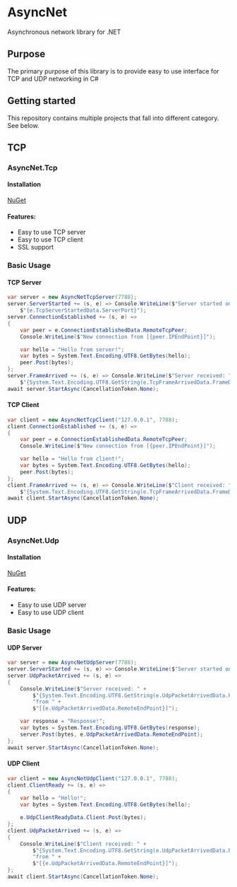 # AsyncNet
Asynchronous network library for .NET
## Purpose
The primary purpose of this library is to provide easy to use interface for TCP and UDP networking in C#
## Getting started
This repository contains multiple projects that fall into different category. See below.
## TCP
### AsyncNet.Tcp
#### Installation
[NuGet](https://www.nuget.org/packages/AsyncNet.Tcp/)
#### Features:
* Easy to use TCP server
* Easy to use TCP client
* SSL support
### Basic Usage
#### TCP Server
```csharp
var server = new AsyncNetTcpServer(7788);
server.ServerStarted += (s, e) => Console.WriteLine($"Server started on port: " +
    $"{e.TcpServerStartedData.ServerPort}");
server.ConnectionEstablished += (s, e) =>
{
    var peer = e.ConnectionEstablishedData.RemoteTcpPeer;
    Console.WriteLine($"New connection from [{peer.IPEndPoint}]");

    var hello = "Hello from server!";
    var bytes = System.Text.Encoding.UTF8.GetBytes(hello);
    peer.Post(bytes);
};
server.FrameArrived += (s, e) => Console.WriteLine($"Server received: " +
    $"{System.Text.Encoding.UTF8.GetString(e.TcpFrameArrivedData.FrameData)}");
await server.StartAsync(CancellationToken.None);
```
#### TCP Client
```csharp
var client = new AsyncNetTcpClient("127.0.0.1", 7788);
client.ConnectionEstablished += (s, e) =>
{
    var peer = e.ConnectionEstablishedData.RemoteTcpPeer;
    Console.WriteLine($"New connection from [{peer.IPEndPoint}]");

    var hello = "Hello from client!";
    var bytes = System.Text.Encoding.UTF8.GetBytes(hello);
    peer.Post(bytes);
};
client.FrameArrived += (s, e) => Console.WriteLine($"Client received: " +
    $"{System.Text.Encoding.UTF8.GetString(e.TcpFrameArrivedData.FrameData)}");
await client.StartAsync(CancellationToken.None);
```
## UDP
### AsyncNet.Udp
#### Installation
[NuGet](https://www.nuget.org/packages/AsyncNet.Udp/)
#### Features:
* Easy to use UDP server
* Easy to use UDP client
### Basic Usage
#### UDP Server
```csharp
var server = new AsyncNetUdpServer(7788);
server.ServerStarted += (s, e) => Console.WriteLine($"Server started on port: {e.UdpServerStartedData.ServerPort}");
server.UdpPacketArrived += (s, e) =>
{
    Console.WriteLine($"Server received: " +
        $"{System.Text.Encoding.UTF8.GetString(e.UdpPacketArrivedData.PacketData)} " +
        "from " +
        $"[{e.UdpPacketArrivedData.RemoteEndPoint}]");

    var response = "Response!";
    var bytes = System.Text.Encoding.UTF8.GetBytes(response);
    server.Post(bytes, e.UdpPacketArrivedData.RemoteEndPoint);
};
await server.StartAsync(CancellationToken.None);
```
#### UDP Client
```csharp
var client = new AsyncNetUdpClient("127.0.0.1", 7788);
client.ClientReady += (s, e) =>
{
    var hello = "Hello!";
    var bytes = System.Text.Encoding.UTF8.GetBytes(hello);

    e.UdpClientReadyData.Client.Post(bytes);
};
client.UdpPacketArrived += (s, e) =>
{
    Console.WriteLine($"Client received: " +
        $"{System.Text.Encoding.UTF8.GetString(e.UdpPacketArrivedData.PacketData)} " +
        "from " +
        $"[{e.UdpPacketArrivedData.RemoteEndPoint}]");
};
await client.StartAsync(CancellationToken.None);
```
